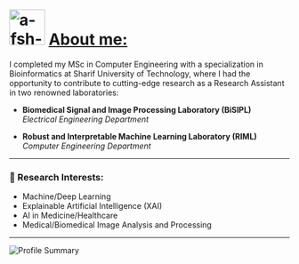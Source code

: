 <h1 align="left">
    <img src="https://avatars.githubusercontent.com/u/54026464?s=400&u=eac4c2dbd1b6ff624e43e0e78b556f27783033bf&v=4" alt="a-fsh-r" height="64" />
    <u>
        About me:
    </u>
</h1>

I completed my MSc in Computer Engineering with a specialization in Bioinformatics at Sharif University of Technology, where I had the opportunity to contribute to cutting-edge research as a Research Assistant in two renowned laboratories:

- **Biomedical Signal and Image Processing Laboratory (BiSIPL)**  
  *Electrical Engineering Department*
  
- **Robust and Interpretable Machine Learning Laboratory (RIML)**  
  *Computer Engineering Department*  
---

### 🧠 Research Interests:
- Machine/Deep Learning
- Explainable Artificial Intelligence (XAI)
- AI in Medicine/Healthcare
- Medical/Biomedical Image Analysis and Processing

---
  
![Profile Summary](https://github-profile-summary-cards.vercel.app/api/cards/profile-details?username=a-fsh-r&theme=algolia)

<!---
a-fsh-r/a-fsh-r is a ✨ special ✨ repository because its `README.md` (this file) appears on your GitHub profile.
You can click the Preview link to take a look at your changes.
--->
